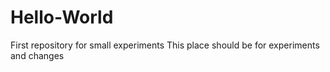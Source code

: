 # Hello-World
First repository for small experiments
This place should be for experiments and changes
